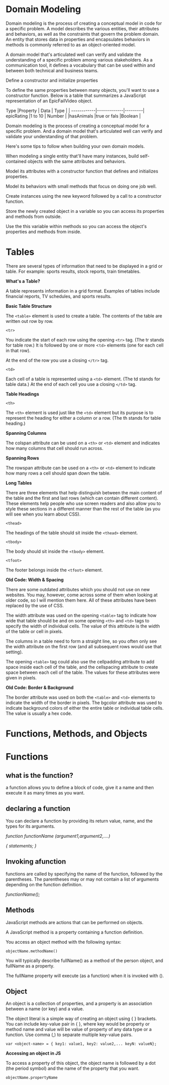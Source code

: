 # Domain Modeling

Domain modeling is the process of creating a conceptual model in code for a specific problem. A model describes the various entities, their attributes and behaviors, as well as the constraints that govern the problem domain. An entity that stores data in properties and encapsulates behaviors in methods is commonly referred to as an object-oriented model.

A domain model that's articulated well can verify and validate the understanding of a specific problem among various stakeholders. As a communication tool, it defines a vocabulary that can be used within and between both technical and business teams.



Define a constructor and initialize properties

To define the same properties between many objects, you'll want to use a constructor function. Below is a table that summarizes a JavaScript representation of an EpicFailVideo object.

 

Type
|Property     | Data        |   Type  |
| ------------|-------------|---------|
 epicRating   |1 to 10      | Number  |
|hasAnimals   |true or fals |Boolean  |





Domain modeling is the process of creating a conceptual model for a specific problem. And a domain model that's articulated well can verify and validate your understanding of that problem.


Here's some tips to follow when building your own domain models.


When modeling a single entity that'll have many instances, build self-contained objects with the same attributes and behaviors.

Model its attributes with a constructor function that defines and initializes properties.

Model its behaviors with small methods that focus on doing one job well.

Create instances using the new keyword followed by a call to a constructor function.

Store the newly created object in a variable so you can access its properties and methods from outside.

Use the this variable within methods so you can access the object's properties and methods from inside.


# Tables

There are several types of information
that need to be displayed in a grid or
table. For example: sports results, stock
reports, train timetables.


**What's a Table?**

A table represents information in a grid format.
Examples of tables include financial reports, TV
schedules, and sports results.

**Basic Table Structure**


<table>

The `<table>` element is used
to create a table. The contents
of the table are written out row
by row.


`<tr>`

You indicate the start of each
row using the opening `<tr>` tag.
(The tr stands for table row.)
It is followed by one or more
<`td>` elements (one for each cell
in that row).

At the end of the row you use a
closing `</tr>` tag.

`<td>`

Each cell of a table is
represented using a `<td>`
element. (The td stands for
table data.)
At the end of each cell you use a
closing `</td>` tag.



**Table Headings**

`<th>`

The `<th>` element is used just
like the `<td>` element but its
purpose is to represent the
heading for either a column or
a row. (The th stands for table
heading.) 


**Spanning Columns**

The colspan attribute can be
used on a `<th>` or `<td>` element
and indicates how many columns
that cell should run across.


**Spanning Rows**

The rowspan attribute can be
used on a `<th>` or `<td>` element
to indicate how many rows a cell
should span down the table.


**Long Tables**

There are three elements that
help distinguish between the
main content of the table and
the first and last rows (which can
contain different content).
These elements help people
who use screen readers and also
allow you to style these sections
in a different manner than the
rest of the table (as you will see
when you learn about CSS).


`<thead>` 

The headings of the table should
sit inside the `<thead>` element.

`<tbody>`

The body should sit inside the
`<tbody>` element.

`<tfoot>`

The footer belongs inside the
`<tfoot>` element.



**Old Code:
Width & Spacing**

There are some outdated
attributes which you should not
use on new websites. You may,
however, come across some
of them when looking at older
code, so I will mention them
here. All of these attributes have
been replaced by the use of CSS.

The width attribute was used
on the opening `<table>` tag to
indicate how wide that table
should be and on some opening
`<th>` and `<td>` tags to specify
the width of individual cells.
The value of this attribute is
the width of the table or cell in
pixels.

The columns in a table need to
form a straight line, so you often
only see the width attribute on
the first row (and all subsequent
rows would use that setting).

The opening `<table>` tag could
also use the cellpadding
attribute to add space inside
each cell of the table, and the
cellspacing attribute to create
space between each cell of
the table. The values for these
attributes were given in pixels.



**Old Code:
Border & Background**

The border attribute was used
on both the `<table>` and `<td>`
elements to indicate the width of
the border in pixels.
The bgcolor attribute was used
to indicate background colors
of either the entire table or
individual table cells. The value
is usually a hex code.



# Functions, Methods, and Objects

 # Functions

## what is the function?

a function allows you to define a block of code, give it a name and then execute it as many times as you want. 

## declaring a function
You can declare a function by providing its return value, name, and the types for its arguments. 

*function functionName (argument1,argument2,....)*

*{
    statements;
}*

## Invoking afunction

functions are called by specifying the name of the function, followed by the parentheses. The parentheses may or may not contain a list of arguments depending on the function definition.

*functionName();*



## Methods

JavaScript methods are actions that can be performed on objects.

A JavaScript method is a property containing a function definition.


You access an object method with the following syntax:

`objectName.methodName()`

You will typically describe fullName() as a method of the person object, and fullName as a property.

The fullName property will execute (as a function) when it is invoked with ().

## Object
An object is a collection of properties, and a property is an association between a name (or key) and a value. 


The object literal is a simple way of creating an object using { } brackets. You can include key-value pair in { }, where key would be property or method name and value will be value of property of any data type or a function. Use comma (,) to separate multiple key-value pairs.



`var <object-name> = { key1: value1, key2: value2,... keyN: valueN};`


**Accessing an object in JS**


To access a property of this
object, the object name is
followed by a dot (the period
symbol) and the name of the
property that you want.


`objectName.propertyName`

